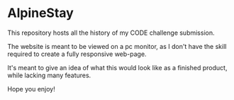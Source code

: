 # AlpineStay

This repository hosts all the history of my CODE challenge submission.

The website is meant to be viewed on a pc monitor, as I don't have the skill required to create a fully responsive web-page.

It's meant to give an idea of what this would look like as a finished product, while lacking many features.

Hope you enjoy!
